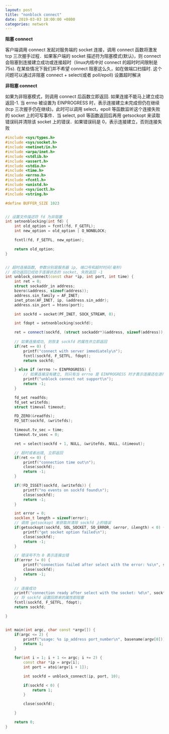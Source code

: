 ```yaml
---
layout: post
title: "nonblock connect"
date: 2019-03-03 18:00:00 +0800
categories: network
---
```


**阻塞 connect**

客户端调用 connect 发起对服务端的 socket 连接，调用 connect 函数将激发 tcp 三次握手过程．如果客户端的 socket 描述符为阻塞模式(默认)，则 connect 会阻塞到连接建立成功或连接超时（linux内核中对 connect 的超时时间限制是 75s). 在某些情况下我们并不希望 connect 阻塞这么久，如在做端口扫描时. 这个问题可以通过非阻塞 connect + select(或者 poll/epoll) 设置超时解决

**非阻塞 connect**

如果为非阻塞模式，则调用 connect 后函数立即返回. 如果连接不能马上建立成功返回-1. 当 errno 被设置为 EINPROGRESS 时，表示连接建立未完成但仍在继续(tcp 三次握手仍在继续)。此时可以调用 select，epoll 等函数监听这个连接失败的 socket 上的可写事件．当 select, poll 等函数返回后再用 getsockopt 来读取错误码并清除该 socket 上的错误．如果错误码是 0，表示连接建立，否则连接失败

``` c++
#include <sys/types.h>
#include <sys/socket.h>
#include <netinet/in.h>
#include <arpa/inet.h>
#include <stdlib.h>
#include <assert.h>
#include <stdio.h>
#include <time.h>
#include <errno.h>
#include <fcntl.h>
#include <unistd.h>
#include <sys/ioctl.h>
#include <string.h>

#define BUFFER_SIZE 1023


// 设置文件描述符 fd 为非阻塞
int setnonblocking(int fd) {
	int old_option = fcntl(fd, F_GETFL);
	int new_option = old_option | O_NONBLOCK;

	fcntl(fd, F_SETFL, new_option);

	return old_option;
}


// 超时连接函数, 参数分别是服务器 ip, 端口号和超时时间(毫秒)
// 成功返回已经处于连接状态的 socket, 失败返回 -1
int unblock_connect(const char *ip, int port, int time) {
	int ret = 0;
	struct sockaddr_in address;
	bzero(&address, sizeof(address));
	address.sin_family = AF_INET;
	inet_pton(AF_INET, ip, &address.sin_addr);
	address.sin_port = htons(port);

	int sockfd = socket(PF_INET, SOCK_STREAM, 0);

	int fdopt = setnonblocking(sockfd);

	ret = connect(sockfd, (struct sockaddr*)&address, sizeof(address));
	
	// 如果连接成功, 则恢复 sockfd 的属性并立即返回
	if(ret == 0) {
		printf("connect with server immediately\n");
		fcntl(sockfd, F_SETFL, fdopt);
		return sockfd;

	} else if (errno != EINPROGRESS) {
		// 如果连接没有建立, 则只有当 errno 是 EINPROGRESS 时才表示连接还在进行
		printf("unblock connect not support\n");
		return -1;
	}

	fd_set readfds;
	fd_set writefds;
	struct timeval timeout;

	FD_ZERO(&readfds);
	FD_SET(sockfd, &writefds);

	timeout.tv_sec = time;
	timeout.tv_usec = 0;

	ret = select(sockfd + 1, NULL, &writefds, NULL, &timeout);

	// 超时或者出错, 立即返回
	if(ret <= 0) {
		printf("connection time out\n");
		close(sockfd);
		return -1;
	}

	if(!FD_ISSET(sockfd, &writefds)) {
		printf("no events on sockfd found\n");
		close(sockfd);
		return -1;
	}

	int error = 0;
	socklen_t length = sizeof(error);
	// 调用 getsockopt 来获取并清除 sockfd 上的错误
	if(getsockopt(sockfd, SOL_SOCKET, SO_ERROR, &error, &length) < 0) {
		printf("get socket option failed\n");
		close(sockfd);
		return -1;
	}

	// 错误号不为 0 表示连接出错
	if(error != 0) {
		printf("connection failed after select with the error: %s\n", strerror(error));
		close(sockfd);
		return -1;
	}
	
	// 连接成功
	printf("connection ready after select with the socket: %d\n", sockfd);
	// 将 sockfd 设置回原来的属性即阻塞
	fcntl(sockfd, F_SETFL, fdopt);
	return sockfd;

}


int main(int argc, char const *argv[]) {
	if(argc <= 2) {
		printf("usage: %s ip_address port_number\n", basename(argv[0]));
		return 1;
	}

	for(int i = 1; i + 1 <= argc; i += 2) {
		const char *ip = argv[i];
		int port = atoi(argv[i + 1]);

		int sockfd = unblock_connect(ip, port, 10);

		if(sockfd < 0) {
			return 1;
		}

		close(sockfd);

	}

	return 0;
}
```


